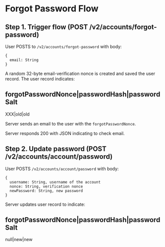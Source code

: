 # Forgot Password Flow

## Step 1. Trigger flow (POST /v2/accounts/forgot-password)

User POSTS to `/v2/accounts/forgot-password` with body:

```
{
  email: String
}
```

A random 32-byte email-verification nonce is created and saved the user record. The user record indicates:

forgotPasswordNonce|passwordHash|passwordSalt
---------------------------------------------
XXX|old|old

Server sends an email to the user with the `forgotPasswordNonce`. 

Server responds 200 with JSON indicating to check email.

## Step 2. Update password (POST /v2/accounts/account/password)

User POSTS `/v2/accounts/account/password` with body:

```
{
  username: String, username of the account
  nonce: String, verification nonce
  newPassword: String, new password
}
```

Server updates user record to indicate:

forgotPasswordNonce|passwordHash|passwordSalt
---------------------------------------------
null|new|new